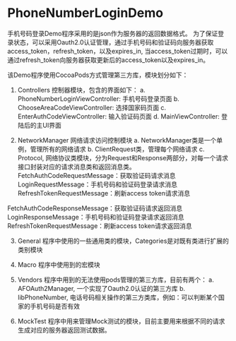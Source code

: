 # PhoneNumberLoginDemo
  
手机号码登录Demo程序采用的是json作为服务器的返回数据格式。
为了保证登录状态，可以采用Oauth2.0认证管理，通过手机号码和验证码向服务器获取access_token，refresh_token，以及expires_in,
当access_token过期时，可以通过refresh_token向服务器获取更新后的access_token以及expires_in。

该Demo程序使用CocoaPods方式管理第三方库，模块划分如下：
1. Controllers
	控制器模块，包含的界面如下：
	a. PhoneNumberLoginViewController: 手机号码登录页面
	b. ChooseAreaCodeViewController: 选择国家码页面
	c. EnterAuthCodeViewController: 输入验证码页面
	d. MainViewController: 登陆后的主UI界面
	
2. NetworkManager
  网络请求访问控制模块
  a. NetworkManager类是一个单例，管理所有的网络请求
  b. ClientRequest类，管理每个网络请求
  c. Protocol, 网络协议类模块，分为Request和Response两部分，对每一个请求接口封装对应的请求消息类和返回消息类。
  FetchAuthCodeRequestMessage：获取验证码请求消息
  LoginRequestMessage：手机号码和验证码登录请求消息
  RefreshTokenRequestMessage：刷新access token请求消息
  
  FetchAuthCodeResponseMessage：获取验证码请求返回消息
  LoginResponseMessage：手机号码和验证码登录请求返回消息
  RefreshTokenRequestMessage：刷新access token请求返回消息
  
3. General
 	程序中使用的一些通用类的模块，Categories是对既有类进行扩展的类别模块
 	
4. Macro
  程序中使用到的宏模块
  
5. Vendors
 	程序中用到的无法使用pods管理的第三方库，目前有两个：
 	a. AFOAuth2Manager, 一个实现了Oauth2.0认证的第三方库
 	b. libPhoneNumber, 电话号码相关操作的第三方类库，例如：可以判断某个国家的手机号码是否有效
  
6. MockTest
  程序中用来管理Mock测试的模块，目前主要用来根据不同的请求生成对应的服务器返回测试数据。
  

 